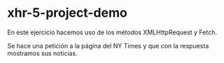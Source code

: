 # xhr-5-project-demo

En este ejercicio hacemos uso de los métodos XMLHttpRequest y Fetch.

Se hace una petición a la página del NY Times y que con la respuesta mostramos sus noticias.
